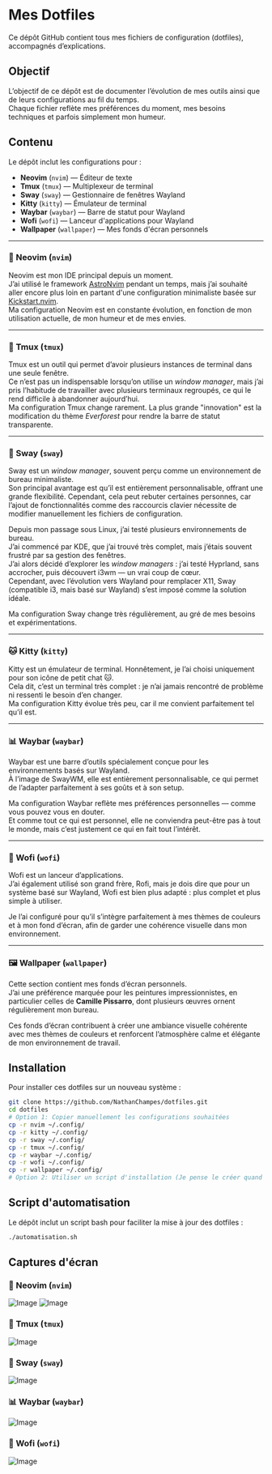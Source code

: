 # Mes Dotfiles

Ce dépôt GitHub contient tous mes fichiers de configuration (dotfiles), accompagnés d’explications.  

## Objectif

L’objectif de ce dépôt est de documenter l’évolution de mes outils ainsi que de leurs configurations au fil du temps.  
Chaque fichier reflète mes préférences du moment, mes besoins techniques et parfois simplement mon humeur.

## Contenu

Le dépôt inclut les configurations pour :

- **Neovim** (`nvim`) — Éditeur de texte
- **Tmux** (`tmux`) — Multiplexeur de terminal
- **Sway** (`sway`) — Gestionnaire de fenêtres Wayland
- **Kitty** (`kitty`) — Émulateur de terminal
- **Waybar** (`waybar`) — Barre de statut pour Wayland
- **Wofi** (`wofi`) — Lanceur d'applications pour Wayland
- **Wallpaper** (`wallpaper`) — Mes fonds d'écran personnels 

---

### 📝 Neovim (`nvim`)

Neovim est mon IDE principal depuis un moment.  
J’ai utilisé le framework [AstroNvim](https://astronvim.com/) pendant un temps, mais j’ai souhaité aller encore plus loin en partant d'une configuration minimaliste basée sur [Kickstart.nvim](https://github.com/nvim-lua/kickstart.nvim).  
Ma configuration Neovim est en constante évolution, en fonction de mon utilisation actuelle, de mon humeur et de mes envies.

---

### 🔀 Tmux (`tmux`)

Tmux est un outil qui permet d’avoir plusieurs instances de terminal dans une seule fenêtre.  
Ce n’est pas un indispensable lorsqu’on utilise un *window manager*, mais j’ai pris l’habitude de travailler avec plusieurs terminaux regroupés, ce qui le rend difficile à abandonner aujourd’hui.  
Ma configuration Tmux change rarement. La plus grande "innovation" est la modification du thème *Everforest* pour rendre la barre de statut transparente.

---

### 🧩 Sway (`sway`)

Sway est un *window manager*, souvent perçu comme un environnement de bureau minimaliste.  
Son principal avantage est qu’il est entièrement personnalisable, offrant une grande flexibilité. Cependant, cela peut rebuter certaines personnes, car l’ajout de fonctionnalités comme des raccourcis clavier nécessite de modifier manuellement les fichiers de configuration.

Depuis mon passage sous Linux, j’ai testé plusieurs environnements de bureau.  
J’ai commencé par KDE, que j’ai trouvé très complet, mais j’étais souvent frustré par sa gestion des fenêtres.  
J’ai alors décidé d’explorer les *window managers* : j’ai testé Hyprland, sans accrocher, puis découvert i3wm — un vrai coup de cœur.  
Cependant, avec l’évolution vers Wayland pour remplacer X11, Sway (compatible i3, mais basé sur Wayland) s’est imposé comme la solution idéale.

Ma configuration Sway change très régulièrement, au gré de mes besoins et expérimentations.

---

### 🐱 Kitty (`kitty`)

Kitty est un émulateur de terminal. Honnêtement, je l’ai choisi uniquement pour son icône de petit chat 🐱.  
Cela dit, c’est un terminal très complet : je n’ai jamais rencontré de problème ni ressenti le besoin d’en changer.  
Ma configuration Kitty évolue très peu, car il me convient parfaitement tel qu’il est.

---

### 📊 Waybar (`waybar`)

Waybar est une barre d’outils spécialement conçue pour les environnements basés sur Wayland.  
À l’image de SwayWM, elle est entièrement personnalisable, ce qui permet de l’adapter parfaitement à ses goûts et à son setup.

Ma configuration Waybar reflète mes préférences personnelles — comme vous pouvez vous en douter.  
Et comme tout ce qui est personnel, elle ne conviendra peut-être pas à tout le monde, mais c’est justement ce qui en fait tout l’intérêt.

---

### 🚀 Wofi (`wofi`)

Wofi est un lanceur d’applications.  
J’ai également utilisé son grand frère, Rofi, mais je dois dire que pour un système basé sur Wayland, Wofi est bien plus adapté : plus complet et plus simple à utiliser.

Je l’ai configuré pour qu’il s’intègre parfaitement à mes thèmes de couleurs et à mon fond d’écran, afin de garder une cohérence visuelle dans mon environnement.

---

### 🖼️ Wallpaper (`wallpaper`)

Cette section contient mes fonds d’écran personnels.  
J’ai une préférence marquée pour les peintures impressionnistes, en particulier celles de **Camille Pissarro**, dont plusieurs œuvres ornent régulièrement mon bureau.

Ces fonds d’écran contribuent à créer une ambiance visuelle cohérente avec mes thèmes de couleurs et renforcent l’atmosphère calme et élégante de mon environnement de travail.

## Installation

Pour installer ces dotfiles sur un nouveau système :

```bash
git clone https://github.com/NathanChampes/dotfiles.git
cd dotfiles
# Option 1: Copier manuellement les configurations souhaitées
cp -r nvim ~/.config/
cp -r kitty ~/.config/
cp -r sway ~/.config/
cp -r tmux ~/.config/
cp -r waybar ~/.config/
cp -r wofi ~/.config/
cp -r wallpaper ~/.config/
# Option 2: Utiliser un script d'installation (Je pense le créer quand j'aurais la motivation)
```

## Script d'automatisation

Le dépôt inclut un script bash pour faciliter la mise à jour des dotfiles :

```bash
./automatisation.sh
```

## Captures d'écran

### 📝 Neovim (`nvim`)
![Image](https://private-user-images.githubusercontent.com/119850289/437367543-eb1c0b7c-0559-4a4c-9a56-4962261ab4b7.png?jwt=eyJhbGciOiJIUzI1NiIsInR5cCI6IkpXVCJ9.eyJpc3MiOiJnaXRodWIuY29tIiwiYXVkIjoicmF3LmdpdGh1YnVzZXJjb250ZW50LmNvbSIsImtleSI6ImtleTUiLCJleHAiOjE3NDU1NzIwNzQsIm5iZiI6MTc0NTU3MTc3NCwicGF0aCI6Ii8xMTk4NTAyODkvNDM3MzY3NTQzLWViMWMwYjdjLTA1NTktNGE0Yy05YTU2LTQ5NjIyNjFhYjRiNy5wbmc_WC1BbXotQWxnb3JpdGhtPUFXUzQtSE1BQy1TSEEyNTYmWC1BbXotQ3JlZGVudGlhbD1BS0lBVkNPRFlMU0E1M1BRSzRaQSUyRjIwMjUwNDI1JTJGdXMtZWFzdC0xJTJGczMlMkZhd3M0X3JlcXVlc3QmWC1BbXotRGF0ZT0yMDI1MDQyNVQwOTAyNTRaJlgtQW16LUV4cGlyZXM9MzAwJlgtQW16LVNpZ25hdHVyZT1mMDY5ZThkMGU0NzEzYTdhMTgzYjMwNDZhOTI3OTk1OGFmNjhiZTMxOTlmZmVkNzEwMTNhOGJmMzkwN2NhMzM1JlgtQW16LVNpZ25lZEhlYWRlcnM9aG9zdCJ9.A_MgqsuDLgjYegb9rLIDJBs66pawZgHG1JIlEJX1fbU)
![Image](https://private-user-images.githubusercontent.com/119850289/437367728-b9185b62-12c4-4e12-b9c0-7356c8fd1537.png?jwt=eyJhbGciOiJIUzI1NiIsInR5cCI6IkpXVCJ9.eyJpc3MiOiJnaXRodWIuY29tIiwiYXVkIjoicmF3LmdpdGh1YnVzZXJjb250ZW50LmNvbSIsImtleSI6ImtleTUiLCJleHAiOjE3NDU1NzIwNzQsIm5iZiI6MTc0NTU3MTc3NCwicGF0aCI6Ii8xMTk4NTAyODkvNDM3MzY3NzI4LWI5MTg1YjYyLTEyYzQtNGUxMi1iOWMwLTczNTZjOGZkMTUzNy5wbmc_WC1BbXotQWxnb3JpdGhtPUFXUzQtSE1BQy1TSEEyNTYmWC1BbXotQ3JlZGVudGlhbD1BS0lBVkNPRFlMU0E1M1BRSzRaQSUyRjIwMjUwNDI1JTJGdXMtZWFzdC0xJTJGczMlMkZhd3M0X3JlcXVlc3QmWC1BbXotRGF0ZT0yMDI1MDQyNVQwOTAyNTRaJlgtQW16LUV4cGlyZXM9MzAwJlgtQW16LVNpZ25hdHVyZT1kMDk1NDZlMDQyMjZjMzJkNDNiZDZiOGJhYmQ0NTU0NGJkMWY0MmJkODQxNzZhY2M4MTBiY2EzMmY4YjQxYzkxJlgtQW16LVNpZ25lZEhlYWRlcnM9aG9zdCJ9.TRc9Jld7xTGB5bstraPZr2DldvVkQryOK2RHKAjpr9I)

### 🔀 Tmux (`tmux`)
![Image](https://private-user-images.githubusercontent.com/119850289/437368612-d0f51f23-7e76-497a-a428-b10b29f02190.png?jwt=eyJhbGciOiJIUzI1NiIsInR5cCI6IkpXVCJ9.eyJpc3MiOiJnaXRodWIuY29tIiwiYXVkIjoicmF3LmdpdGh1YnVzZXJjb250ZW50LmNvbSIsImtleSI6ImtleTUiLCJleHAiOjE3NDU1NzIwNzQsIm5iZiI6MTc0NTU3MTc3NCwicGF0aCI6Ii8xMTk4NTAyODkvNDM3MzY4NjEyLWQwZjUxZjIzLTdlNzYtNDk3YS1hNDI4LWIxMGIyOWYwMjE5MC5wbmc_WC1BbXotQWxnb3JpdGhtPUFXUzQtSE1BQy1TSEEyNTYmWC1BbXotQ3JlZGVudGlhbD1BS0lBVkNPRFlMU0E1M1BRSzRaQSUyRjIwMjUwNDI1JTJGdXMtZWFzdC0xJTJGczMlMkZhd3M0X3JlcXVlc3QmWC1BbXotRGF0ZT0yMDI1MDQyNVQwOTAyNTRaJlgtQW16LUV4cGlyZXM9MzAwJlgtQW16LVNpZ25hdHVyZT04MjI3NWZhNjJhZjYwZGRmMDk2Zjg3NzcxZGIxZjBiODI0ZDU2N2VmZGEwOGFkZTMyZGYzYWE2Zjg0MDVjNGFkJlgtQW16LVNpZ25lZEhlYWRlcnM9aG9zdCJ9.3vsu_7fgyuzMr9I80L45GS-XC-x8jDlLdduWIjhl0uY)

### 🧩 Sway (`sway`)
![Image](https://private-user-images.githubusercontent.com/119850289/437368886-8e6f7ea5-6d8a-4f25-a3fa-0f28da087005.png?jwt=eyJhbGciOiJIUzI1NiIsInR5cCI6IkpXVCJ9.eyJpc3MiOiJnaXRodWIuY29tIiwiYXVkIjoicmF3LmdpdGh1YnVzZXJjb250ZW50LmNvbSIsImtleSI6ImtleTUiLCJleHAiOjE3NDU1NzIwNzQsIm5iZiI6MTc0NTU3MTc3NCwicGF0aCI6Ii8xMTk4NTAyODkvNDM3MzY4ODg2LThlNmY3ZWE1LTZkOGEtNGYyNS1hM2ZhLTBmMjhkYTA4NzAwNS5wbmc_WC1BbXotQWxnb3JpdGhtPUFXUzQtSE1BQy1TSEEyNTYmWC1BbXotQ3JlZGVudGlhbD1BS0lBVkNPRFlMU0E1M1BRSzRaQSUyRjIwMjUwNDI1JTJGdXMtZWFzdC0xJTJGczMlMkZhd3M0X3JlcXVlc3QmWC1BbXotRGF0ZT0yMDI1MDQyNVQwOTAyNTRaJlgtQW16LUV4cGlyZXM9MzAwJlgtQW16LVNpZ25hdHVyZT1mYTUzOWZlMWY1N2QxZDQxMDM5OTczMTdkOTc4MTFiODAxMWE2MmYyOTI1NjBhNDZkODBiMjFlODIzMGFmZDlmJlgtQW16LVNpZ25lZEhlYWRlcnM9aG9zdCJ9.B0RL57FMtcOZ-6t8AdrT2Fo_4LapBnwW-XfFT-_e790)

### 📊 Waybar (`waybar`)
![Image](https://private-user-images.githubusercontent.com/119850289/437370503-60d2ad1f-63da-4234-85d5-6277ea20d24b.png?jwt=eyJhbGciOiJIUzI1NiIsInR5cCI6IkpXVCJ9.eyJpc3MiOiJnaXRodWIuY29tIiwiYXVkIjoicmF3LmdpdGh1YnVzZXJjb250ZW50LmNvbSIsImtleSI6ImtleTUiLCJleHAiOjE3NDU1NzIwNzQsIm5iZiI6MTc0NTU3MTc3NCwicGF0aCI6Ii8xMTk4NTAyODkvNDM3MzcwNTAzLTYwZDJhZDFmLTYzZGEtNDIzNC04NWQ1LTYyNzdlYTIwZDI0Yi5wbmc_WC1BbXotQWxnb3JpdGhtPUFXUzQtSE1BQy1TSEEyNTYmWC1BbXotQ3JlZGVudGlhbD1BS0lBVkNPRFlMU0E1M1BRSzRaQSUyRjIwMjUwNDI1JTJGdXMtZWFzdC0xJTJGczMlMkZhd3M0X3JlcXVlc3QmWC1BbXotRGF0ZT0yMDI1MDQyNVQwOTAyNTRaJlgtQW16LUV4cGlyZXM9MzAwJlgtQW16LVNpZ25hdHVyZT1mZTU2M2M2YjgxNGRjMzUyZWQ4YmY1ODk5OTEwOWNmYWQ5ZGJlYTE4ZjY0ZWQyY2I4YmQ1NmJiNjNkMDY3MWQ3JlgtQW16LVNpZ25lZEhlYWRlcnM9aG9zdCJ9.jLNVemE-hTowkC60qx7pQfNT1-hdSWjGcFHUfPKhg-g)

### 🚀 Wofi (`wofi`)
![Image](https://private-user-images.githubusercontent.com/119850289/437370643-5cc6311b-601f-408c-8a91-3ee61b0554b8.png?jwt=eyJhbGciOiJIUzI1NiIsInR5cCI6IkpXVCJ9.eyJpc3MiOiJnaXRodWIuY29tIiwiYXVkIjoicmF3LmdpdGh1YnVzZXJjb250ZW50LmNvbSIsImtleSI6ImtleTUiLCJleHAiOjE3NDU1NzIwNzQsIm5iZiI6MTc0NTU3MTc3NCwicGF0aCI6Ii8xMTk4NTAyODkvNDM3MzcwNjQzLTVjYzYzMTFiLTYwMWYtNDA4Yy04YTkxLTNlZTYxYjA1NTRiOC5wbmc_WC1BbXotQWxnb3JpdGhtPUFXUzQtSE1BQy1TSEEyNTYmWC1BbXotQ3JlZGVudGlhbD1BS0lBVkNPRFlMU0E1M1BRSzRaQSUyRjIwMjUwNDI1JTJGdXMtZWFzdC0xJTJGczMlMkZhd3M0X3JlcXVlc3QmWC1BbXotRGF0ZT0yMDI1MDQyNVQwOTAyNTRaJlgtQW16LUV4cGlyZXM9MzAwJlgtQW16LVNpZ25hdHVyZT05MzhjMjc4NjVhNDg5MTMzZWJkOWRhZTMyNTg5YjA2NzIwNjg2YjQ0NTFmODA5NTQ4NzAzNmI3ZmNkYzc1MjE4JlgtQW16LVNpZ25lZEhlYWRlcnM9aG9zdCJ9.lBQbHjU5wfqdcHn0E0uFNK-odKDHPeorHnc8-RIrHn4)
